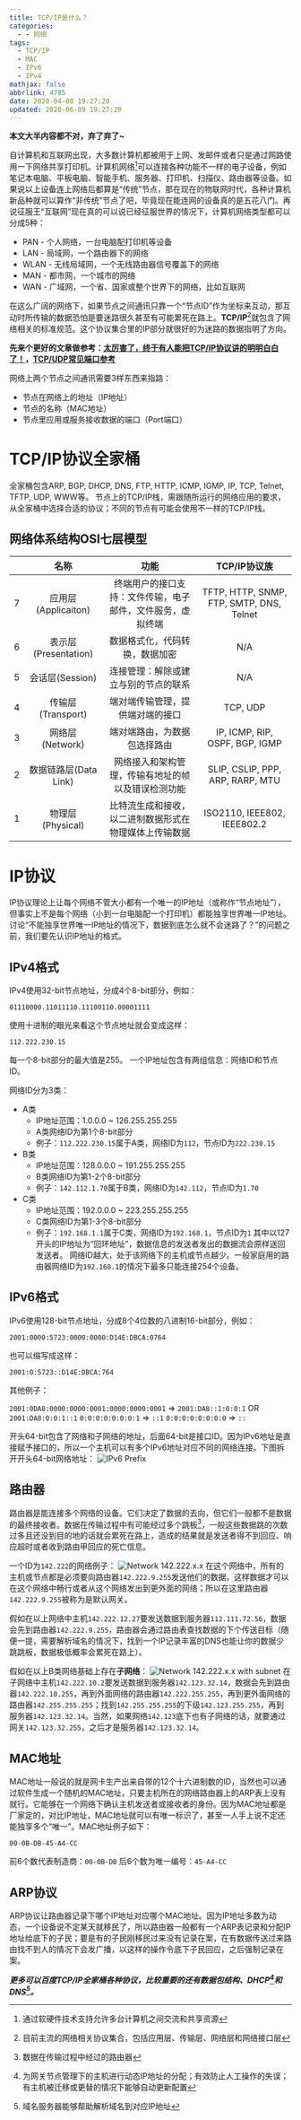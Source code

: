 ```yaml
---
title: TCP/IP是什么？
categories:
  - - 网络
tags:
  - TCP/IP
  - MAC
  - IPv6
  - IPv4
mathjax: false
abbrlink: 4785
date: 2020-04-08 19:27:20
updated: 2020-06-09 19:27:20
---
```


**本文大半内容都不对，弃了弃了~**

自计算机和互联网出现，大多数计算机都被用于上网、发邮件或者只是通过网路使用一下网络共享打印机。计算机网络[^1]可以连接各种功能不一样的电子设备，例如笔记本电脑、平板电脑、智能手机、服务器、打印机、扫描仪、路由器等设备。如果说以上设备连上网络后都算是“传统”节点，那在现在的物联网时代，各种计算机新品种就可以算作“非传统”节点了吧，毕竟现在能连网的设备真的是五花八门。再说征服王“互联网”现在真的可以说已经征服世界的情况下，计算机网络类型都可以分成5种：

- PAN - 个人网络，一台电脑配打印机等设备
- LAN - 局域网，一个路由器下的网络
- WLAN - 无线局域网，一个无线路由器信号覆盖下的网络
- MAN - 都市网，一个城市的网络
- WAN - 广域网，一个省、国家或整个世界下的网络，比如互联网
  

在这么广阔的网络下，如果节点之间通讯只靠一个“节点ID”作为坐标来互动，那互动时所传输的数据恐怕是要迷路很久甚至有可能累死在路上。**TCP/IP**[^2]就包含了网络相关的标准规范。这个协议集合里的IP部分就很好的为迷路的数据指明了方向。

<!-- more -->

**先来个更好的文章做参考：[太厉害了，终于有人能把TCP/IP协议讲的明明白白了！](//developer.51cto.com/art/201906/597961.htm)，[TCP/UDP常见端口参考](//tool.oschina.net/commons?type=7)**

网络上两个节点之间通讯需要3样东西来指路：
- 节点在网络上的地址（IP地址）
- 节点的名称（MAC地址）
- 节点里应用或服务接收数据的端口（Port端口）

# TCP/IP协议全家桶

全家桶包含ARP, BGP, DHCP, DNS, FTP, HTTP, ICMP, IGMP, IP, TCP, Telnet, TFTP, UDP, WWW等。
节点上的TCP/IP栈，需跟随所运行的网络应用的要求，从全家桶中选择合适的协议；不同的节点有可能会使用不一样的TCP/IP栈。

## 网络体系结构OSI七层模型

|      | 名称                 | 功能                                                 | TCP/IP协议族                              |
| ---: | :------------------: | :--------------------------------------------------: | :--------------------------------------: |
| 7    | 应用层(Applicaiton)   | 终端用户的接口支持：文件传输，电子邮件，文件服务，虚拟终端 | TFTP, HTTP, SNMP, FTP, SMTP, DNS, Telnet |
| 6    | 表示层(Presentation)  | 数据格式化，代码转换，数据加密                          | N/A                                      |
| 5    | 会话层(Session)       | 连接管理：解除或建立与别的节点的联系                    | N/A                                      |
| 4    | 传输层(Transport)     | 端对端传输管理，提供端对端的接口                        | TCP, UDP                                 |
| 3    | 网络层(Network)       | 端对端路由，为数据包选择路由                           | IP, ICMP, RIP, OSPF, BGP, IGMP           |
| 2    | 数据链路层(Data Link) | 网络接入和架构管理，传输有地址的帧以及错误检测功能        | SLIP, CSLIP, PPP, ARP, RARP, MTU         |
| 1    | 物理层(Physical)      | 比特流生成和接收，以二进制数据形式在物理媒体上传输数据    | ISO2110, IEEE802, IEEE802.2              |

# IP协议

IP协议理论上让每个网络不管大小都有一个唯一的IP地址（或称作“节点地址”），但事实上不是每个网络（小到一台电脑配一个打印机）都能独享世界唯一IP地址。讨论“不能独享世界唯一IP地址的情况下，数据到底怎么就不会迷路了？”的问题之前，我们要先认识IP地址的格式。

## IPv4格式

IPv4使用32-bit节点地址，分成4个8-bit部分，例如：

`01110000.11011110.11100110.00001111`

使用十进制的眼光来看这个节点地址就会变成这样：

`112.222.230.15`

每一个8-bit部分的最大值是255。
一个IP地址包含有两组信息：网络ID和节点ID。

网络ID分为3类：
- A类
  + IP地址范围：1.0.0.0 ~ 126.255.255.255
  + A类网络ID为第1个8-bit部分
  + 例子：`112.222.230.15`属于A类，网络ID为`112`，节点ID为`222.230.15`
- B类
  + IP地址范围：128.0.0.0 ~ 191.255.255.255
  + B类网络ID为第1-2个8-bit部分
  + 例子：`142.112.1.70`属于B类，网络ID为`142.112`，节点ID为`1.70`
- C类
  + IP地址范围：192.0.0.0 ~ 223.255.255.255
  + C类网络ID为第1-3个8-bit部分
  + 例子：`192.168.1.1`属于C类，网络ID为`192.168.1`，节点ID为`1`
  其中以127开头的IP地址为“回环地址”，数据信息的发送者发出的数据流会原样送回发送者。
  网络ID越大，处于该网络下的主机或节点越少。一般家庭用的路由器网络ID为`192.168.1`的情况下最多只能连接254个设备。

## IPv6格式

IPv6使用128-bit节点地址，分成8个4位数的八进制16-bit部分，例如：

`2001:0000:5723:0000:0000:D14E:DBCA:0764`

也可以缩写成这样：

`2001:0:5723::D14E:DBCA:764`

其他例子：

`2001:0DA8:0000:0000:0001:0000:0000:0001` => `2001:DA8::1:0:0:1` OR `2001:DA8:0:0:1::1`
`0:0:0:0:0:0:0:1` => `::1`
`0:0:0:0:0:0:0:0` => `::`

开头64-bit包含了网络和子网络的地址，后面64-bit是接口ID。因为IPv6地址是直接赋予接口的，所以一个主机可以有多个IPv6地址对应不同的网络连接。下图拆开开头64-bit网络地址：
![IPv6 Prefix](/gallery/tcp-ip-ipv6-prefix.jpg)

## 路由器

路由器是能连接多个网络的设备。它们决定了数据的去向，但它们一般都不是数据的最终接收者。数据在传输过程中有可能经过多个跳板[^3]，一般这些数据跳的次数过多且还没到目的地的话就会累死在路上，造成的结果就是发送者得不到回应、响应超时或者收到路由甲回应的死亡信息。

一个ID为`142.222`的网络例子：
![Network 142.222.x.x](/gallery/tcp-ip-router-network.jpg)
在这个网络中，所有的主机或节点都是必须要向路由器`142.222.9.255`发送他们的数据，这样数据才可以在这个网络中畅行或者从这个网络发出到更外面的网络；所以在这里路由器`142.222.9.255`被称为是默认网关。

假如在以上网络中主机`142.222.12.27`要发送数据到服务器`112.111.72.56`，数据会先到路由器`142.222.9.255`，路由器会通过路由表查找数据的下个传送目标（随便一提，需要解析域名的情况下，找到一个IP记录丰富的DNS也能让你的数据少跳跳板，数据极低概率会累死在路上）。

假如在以上B类网络基础上存在**子网络**：
![Network 142.222.x.x with subnet](/gallery/tcp-ip-router-subnet.jpg)
在子网络中主机`142.222.10.2`要发送数据到服务器`142.123.32.14`，数据会先到路由器`142.222.10.255`，再到外面网络的路由器`142.222.255.255`，再到更外面网络的路由器`142.255.255.255`；找到`142.255.255.255`的下级`142.123.255.255`，再到服务器`142.123.32.14`。当然，如果网络`142.123`底下也有子网络的话，就要通过网关`142.123.32.255`，之后才是服务器`142.123.32.14`。

## MAC地址

MAC地址一般说的就是网卡生产出来自带的12个十六进制数的ID，当然也可以通过软件生成一个随机的MAC地址，只要主机所在的网络路由器上的ARP表上没有就行。它能够在一个网络下确认主机发送者或接收者的身份。因为MAC地址都是厂家定的，对比IP地址，MAC地址就可以有唯一标识了，甚至一人手上说不定还能独享多个“唯一”。MAC地址例子如下：

`00-0B-DB-45-A4-CC`

前6个数代表制造商：`00-0B-DB`
后6个数为唯一编号：`45-A4-CC`

## ARP协议

ARP协议让路由器记录下哪个IP地址对应哪个MAC地址。因为IP地址多数为动态，一个设备说不定某天就移民了，所以路由器一般都有一个ARP表记录和分配IP地址给底下的子民；要是有的子民刚移民过来没有记录在案，在有数据传送过来路由找不到人的情况下会发广播，以这样的操作令底下子民回应，之后强制记录在案。

**_更多可以百度TCP/IP全家桶各种协议，比较重要的还有数据包结构、DHCP[^4]和DNS[^5]。_**

[^1]: 通过软硬件技术支持允许多台计算机之间交流和共享资源
[^2]: 目前主流的网络相关协议集合，包括应用层、传输层、网络层和网络接口层
[^3]: 数据在传输过程中经过的路由器
[^4]: 为网关节点管理下的主机进行动态IP地址的分配；有效防止人工操作的失误；有主机被迁移或更替的情况下能够自动更新配置
[^5]: 域名服务器能够帮助解析域名到对应IP地址